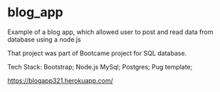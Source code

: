# blog_app
Example of a blog app, which allowed user to post and read data from database using a node.js


That project was part of Bootcame project for SQL database. 


Tech Stack: 
Bootstrap; 
Node.js
MySql;
Postgres;
Pug template;



https://blogapp321.herokuapp.com/



